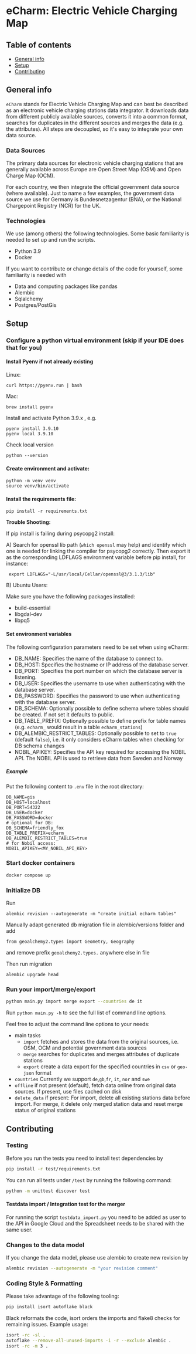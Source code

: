 # eCharm: Electric Vehicle Charging Map

## Table of contents
* [General info](#general-info)
* [Setup](#setup)
* [Contributing](#contributing)

## General info
`eCharm` stands for Electric Vehicle Charging Map and can best be described as an electronic vehicle charging stations data integrator. 
It downloads data from different publicly available sources, converts it into a common format, 
searches for duplicates in the different sources and merges the data (e.g. the attributes). 
All steps are decoupled, so it's easy to integrate your own data source.

### Data Sources
The primary data sources for electronic vehicle charging stations that are generally available across Europe are 
Open Street Map (OSM) and Open Charge Map (OCM). 

For each country, we then integrate the official government data source (where available). 
Just to name a few examples, the government data source we use for Germany is Bundesnetzagentur (BNA), 
or the National Chargepoint Registry (NCR) for the UK.


### Technologies
We use (among others) the following technologies. Some basic familiarity is needed to set up and run the scripts. 
* Python 3.9
* Docker

If you want to contribute or change details of the code for yourself, some familiarity is needed with 
* Data and computing packages like pandas
* Alembic
* Sqlalchemy
* Postgres/PostGis
	
## Setup

### Configure a python virtual environment (skip if your IDE does that for you)

#### Install Pyenv if not already existing

Linux:

    curl https://pyenv.run | bash

Mac:

    brew install pyenv

Install and activate Python 3.9.x , e.g.

    pyenv install 3.9.10
    pyenv local 3.9.10

Check local version

    python --version

#### Create environment and activate:
```
python -m venv venv
source venv/bin/activate  
```

#### Install the requirements file:
```
pip install -r requirements.txt  
```

**Trouble Shooting:**

If pip install is failing during psycopg2 install:

A) Search for openssl lib path (`which openssl` may help) 
and identify which one is needed for linking the compiler for psycopg2 correctly. 
Then export it as the corresponding LDFLAGS environment variable before pip install, for instance:

     export LDFLAGS="-L/usr/local/Cellar/openssl@3/3.1.3/lib"

B) Ubuntu Users:

Make sure you have the following packages installed:

- build-essential
- libgdal-dev
- libpq5


#### Set environment variables
The following configuration parameters need to be set when using eCharm:

* DB_NAME: Specifies the name of the database to connect to.
* DB_HOST: Specifies the hostname or IP address of the database server.
* DB_PORT: Specifies the port number on which the database server is listening.
* DB_USER: Specifies the username to use when authenticating with the database server.
* DB_PASSWORD: Specifies the password to use when authenticating with the database server.
* DB_SCHEMA: Optionally possible to define schema where tables should be created. If not set it defaults to public.
* DB_TABLE_PREFIX: Optionally possible to define prefix for table names (e.g. `echarm_` would result in a table `echarm_stations`)
* DB_ALEMBIC_RESTRICT_TABLES: Optionally possible to set to `true` (default `false`), i.e. it only considers eCharm tables when checking for DB schema changes
* NOBIL_APIKEY: Specifies the API key required for accessing the NOBIL API. The NOBIL API is used to retrieve data from Sweden and Norway

##### Example
Put the following content to `.env` file in the root directory:

    DB_NAME=gis
    DB_HOST=localhost
    DB_PORT=54322
    DB_USER=docker
    DB_PASSWORD=docker
    # optional for DB:
    DB_SCHEMA=friendly_fox
    DB_TABLE_PREFIX=echarm_
    DB_ALEMBIC_RESTRICT_TABLES=true
    # for Nobil access:
    NOBIL_APIKEY=<MY_NOBIL_API_KEY>


### Start docker containers
```bash
docker compose up  
```

### Initialize DB

Run
    
    alembic revision --autogenerate -m "create initial echarm tables"

Manually adapt generated db migration file in alembic/versions folder and add

    from geoalchemy2.types import Geometry, Geography

and remove prefix `geoalchemy2.types.` anywhere else in file

Then run migration

    alembic upgrade head

### Run your import/merge/export
```bash
python main.py import merge export --countries de it
```

Run `python main.py -h` to see the full list of command line options.

Feel free to adjust the command line options to your needs:
* main tasks
  * `import` fetches and stores the data from the original sources, i.e. OSM, OCM and potential government data sources
  * `merge` searches for duplicates and merges attributes of duplicate stations
  * `export` create a data export for the specified countries in `csv` or `geo-json` format
* `countries` Currently we support `de`,`gb`,`fr`, `it`, `nor` and `swe`
* `offline` if not present (default), fetch data online from original data sources. If present, use files cached on disk
* `delete_data` if present: For import, delete all existing stations data before import. For merge, it delete only merged station data and reset merge status of original stations


## Contributing

### Testing

Before you run the tests you need to install test dependencies by 
```bash
pip install -r test/requirements.txt
```
You can run all tests under `/test` by running the following command:
```bash
python -m unittest discover test
```

#### Testdata import / Integration test for the merger
For running the script `testdata_import.py` you need to be added as user to the API in Google Cloud 
and the Spreadsheet needs to be shared with the same user.

### Changes to the data model
If you change the data model, please use alembic to create new revision by
```bash
alembic revision --autogenerate -m "your revision comment"
```

### Coding Style & Formatting
Please take advantage of the following tooling:
```bash
pip install isort autoflake black
```

Black reformats the code, isort orders the imports and flake8 checks for remaining issues.
Example usage:
```bash
isort -rc -sl .
autoflake --remove-all-unused-imports -i -r --exclude alembic .
isort -rc -m 3 .
```
